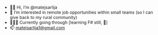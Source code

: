 - 🙇🏼 Hi, I’m @matejsarlija
- 👀 I’m interested in remote job opportunities within small teams
     (so I can give back to my rural community)
- 🚵🏼‍♂️ Currently going through [learning F# still, 🤷]
- 📫 matejsarlija1@gmail.com
